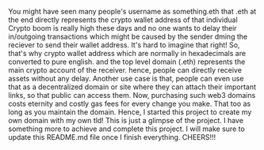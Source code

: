 You might have seen many people's username as something.eth
that .eth at the end directly represents the crypto wallet address of that individual
Crypto boom is really high these days and no one wants to delay their in/outgoing transactions which might be caused by the sender dming the reciever to send their wallet address.
It's hard to imagine that right!
So, that's why crypto wallet address which are normally in hexadecimals are converted to pure english. and the top level domain (.eth) represents the main crypto account of the receiver.
hence, people can directly receive assets without any delay.
Another use case is that, people can even use that as a decentralized domain or site where they can attach their important links, so that public can access them.
Now, purchasing such web3 domains costs eternity and costly gas fees for every change you make. That too as long as you maintain the domain.
Hence, I started this project to create my own domain with my own tld!
This is just a glimpse of the project. I have something more to achieve and complete this project.
I will make sure to update this README.md file once I finish everything.
CHEERS!!!
